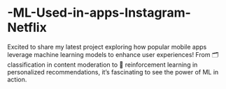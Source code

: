 # -ML-Used-in-apps-Instagram-Netflix
 Excited to share my latest project exploring how popular mobile apps leverage machine learning models to enhance user experiences! From 🗂️ classification in content moderation to 🤖 reinforcement learning in personalized recommendations, it’s fascinating to see the power of ML in action.
